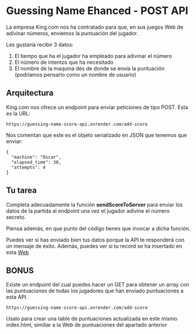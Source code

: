 # Guessing Name Ehanced - POST API

La empresa King.com nos ha contratado para que, en sus juegos Web de adivinar números, enviemos la puntuación del jugador.

Les gustaría recibir 3 datos:

1. El tiempo que ha el jugador ha empleado para adivinar el número
2. El número de intentos que ha necesitado
3. El nombre de la maquina des de donde se envia la puntuación (podríamos pensarlo como un nombre de usuario)

## Arquitectura

King.com nos ofrece un endpoint para enviar peticiones de tipo POST. Esta es la URL:

`https://guessing-name-score-api.onrender.com/add-score`

Nos comentan que este es el objeto serializado en JSON que tenemos que enviar:

```
{
  "machine": "Oscar",
  "elapsed_time": 30,
  "attempts": 4
}
```

## Tu tarea

Completa adecuadamente la función **sendScoreToServer** para enviar los datos de la partida al endpoint una vez el jugador adivine el número secreto.

Piensa además, en que punto del código tienes que invocar a dicha función.

Puedes ver si has enviado bien tus datos porque la API te responderá con un mensaje de éxito. Además, puedes ver si tu record se ha insertado en esta [Web](https://03i74i.csb.app/)

## BONUS

Existe un endpoint del cual puedes hacer un GET para obtener un array con las puntuaciones de todas los jugadores que han enviado puntuaciones a esta API.

`https://guessing-name-score-api.onrender.com/add-score`

Usalo para crear una table de puntuaciones actualizada en este mismo index.html, similiar a la Web de puntuaciones del apartado anterior
